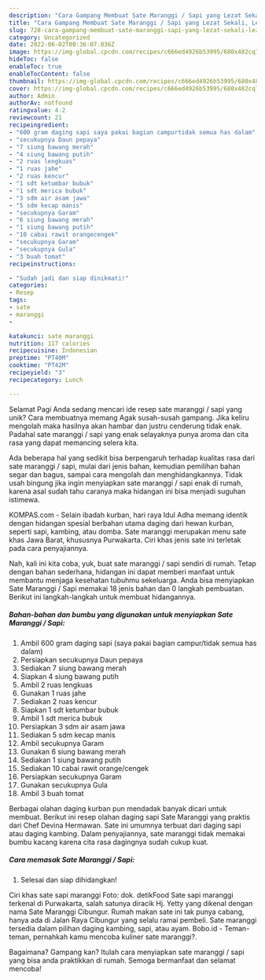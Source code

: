 ```yaml
---
description: "Cara Gampang Membuat Sate Maranggi / Sapi yang Lezat Sekali, Lezat"
title: "Cara Gampang Membuat Sate Maranggi / Sapi yang Lezat Sekali, Lezat"
slug: 728-cara-gampang-membuat-sate-maranggi-sapi-yang-lezat-sekali-lezat
category: Uncategorized
date: 2022-06-02T00:36:07.036Z
image: https://img-global.cpcdn.com/recipes/c666ed4926b53995/680x482cq70/sate-maranggi-sapi-foto-resep-utama.jpg
hideToc: false
enableToc: true
enableTocContent: false
thumbnail: https://img-global.cpcdn.com/recipes/c666ed4926b53995/680x482cq70/sate-maranggi-sapi-foto-resep-utama.jpg
cover: https://img-global.cpcdn.com/recipes/c666ed4926b53995/680x482cq70/sate-maranggi-sapi-foto-resep-utama.jpg
author: Admin
authorAv: notfound
ratingvalue: 4.2
reviewcount: 21
recipeingredient:
- "600 gram daging sapi saya pakai bagian campurtidak semua has dalam"
- "secukupnya Daun pepaya"
- "7 siung bawang merah"
- "4 siung bawang putih"
- "2 ruas lengkuas"
- "1 ruas jahe"
- "2 ruas kencur"
- "1 sdt ketumbar bubuk"
- "1 sdt merica bubuk"
- "3 sdm air asam jawa"
- "5 sdm kecap manis"
- "secukupnya Garam"
- "6 siung bawang merah"
- "1 siung bawang putih"
- "10 cabai rawit orangecengek"
- "secukupnya Garam"
- "secukupnya Gula"
- "3 buah tomat"
recipeinstructions:

- "Sudah jadi dan siap dinikmati!"
categories:
- Resep
tags:
- sate
- maranggi
- 

katakunci: sate maranggi  
nutrition: 117 calories
recipecuisine: Indonesian
preptime: "PT40M"
cooktime: "PT42M"
recipeyield: "3"
recipecategory: Lunch

---
```



Selamat Pagi Anda sedang mencari ide resep sate maranggi / sapi yang unik? Cara membuatnya memang Agak susah-susah gampang. Jika keliru mengolah maka hasilnya akan hambar dan justru cenderung tidak enak. Padahal sate maranggi / sapi yang enak selayaknya punya aroma dan cita rasa yang dapat memancing selera kita.


Ada beberapa hal yang sedikit bisa berpengaruh terhadap kualitas rasa dari sate maranggi / sapi, mulai dari jenis bahan, kemudian pemilihan bahan segar dan bagus, sampai cara mengolah dan menghidangkannya. Tidak usah bingung jika ingin menyiapkan sate maranggi / sapi enak di rumah, karena asal sudah tahu caranya maka hidangan ini bisa menjadi suguhan istimewa.

KOMPAS.com - Selain ibadah kurban, hari raya Idul Adha memang identik dengan hidangan spesial berbahan utama daging dari hewan kurban, seperti sapi, kambing, atau domba. Sate maranggi merupakan menu sate khas Jawa Barat, khususnya Purwakarta. Ciri khas jenis sate ini terletak pada cara penyajiannya.


Nah, kali ini kita coba, yuk, buat sate maranggi / sapi sendiri di rumah. Tetap dengan bahan sederhana, hidangan ini dapat memberi manfaat untuk membantu menjaga kesehatan tubuhmu sekeluarga. Anda bisa menyiapkan Sate Maranggi / Sapi memakai 18 jenis bahan dan 0 langkah pembuatan. Berikut ini langkah-langkah untuk membuat hidangannya.

<!--inarticleads1-->

##### Bahan-bahan dan bumbu yang digunakan untuk menyiapkan Sate Maranggi / Sapi:

1. Ambil 600 gram daging sapi (saya pakai bagian campur/tidak semua has dalam)
1. Persiapkan secukupnya Daun pepaya
1. Sediakan 7 siung bawang merah
1. Siapkan 4 siung bawang putih
1. Ambil 2 ruas lengkuas
1. Gunakan 1 ruas jahe
1. Sediakan 2 ruas kencur
1. Siapkan 1 sdt ketumbar bubuk
1. Ambil 1 sdt merica bubuk
1. Persiapkan 3 sdm air asam jawa
1. Sediakan 5 sdm kecap manis
1. Ambil secukupnya Garam
1. Gunakan 6 siung bawang merah
1. Sediakan 1 siung bawang putih
1. Sediakan 10 cabai rawit orange/cengek
1. Persiapkan secukupnya Garam
1. Gunakan secukupnya Gula
1. Ambil 3 buah tomat


Berbagai olahan daging kurban pun mendadak banyak dicari untuk membuat. Berikut ini resep olahan daging sapi Sate Maranggi yang praktis dari Chef Devina Hermawan. Sate ini umumnya terbuat dari daging sapi atau daging kambing. Dalam penyajiannya, sate maranggi tidak memakai bumbu kacang karena cita rasa dagingnya sudah cukup kuat. 

<!--inarticleads2-->

##### Cara memasak Sate Maranggi / Sapi:


1. Selesai dan siap dihidangkan!

Ciri khas sate sapi maranggi Foto: dok. detikFood Sate sapi maranggi terkenal di Purwakarta, salah satunya diracik Hj. Yetty yang dikenal dengan nama Sate Maranggi Cibungur. Rumah makan sate ini tak punya cabang, hanya ada di Jalan Raya Cibungur yang selalu ramai pembeli. Sate maranggi tersedia dalam pilihan daging kambing, sapi, atau ayam. Bobo.id - Teman-teman, pernahkah kamu mencoba kuliner sate maranggi?. 

Bagaimana? Gampang kan? Itulah cara menyiapkan sate maranggi / sapi yang bisa anda praktikkan di rumah. Semoga bermanfaat dan selamat mencoba!
